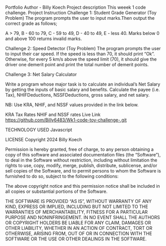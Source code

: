 Portfolio
Author - Billy Koech
Project description
This weeek 1 code challenge.
Project Instruction
Challenge 1: Student Grade Generator (Toy Problem) The program prompts the user to input marks.Then output the correct grade as follows;

A > 79, B - 60 to 79, C - 59 to 49, D - 40 to 49, E - less 40. Marks below 0 and above 100 returns invalid marks.

Challenge 2: Speed Detector (Toy Problem) The program prompts the user to input their car speed. If the speed is less than 70, it should print “Ok”. Otherwise, for every 5 km/s above the speed limit (70), it should give the driver one demerit point and print the total number of demerit points.

Challenge 3: Net Salary Calculator

Write a program whose major task is to calculate an individual’s Net Salary by getting the inputs of basic salary and benefits. Calculate the payee (i.e. Tax), NHIFDeductions, NSSFDeductions, gross salary, and net salary.

NB: Use KRA, NHIF, and NSSF values provided in the link below.

KRA Tax Rates
NHIF and NSSF rates
Live Link
https://github.com/Billy6483/Wk1-code-toy-challenge-.git

TECHNOLOGY USED
Javascript

LICENSE
Copyright 2024 Billy Koech

Permission is hereby granted, free of charge, to any person obtaining a copy of this software and associated documentation files (the “Software”), to deal in the Software without restriction, including without limitation the rights to use, copy, modify, merge, publish, distribute, sublicense, and/or sell copies of the Software, and to permit persons to whom the Software is furnished to do so, subject to the following conditions:

The above copyright notice and this permission notice shall be included in all copies or substantial portions of the Software.

THE SOFTWARE IS PROVIDED “AS IS”, WITHOUT WARRANTY OF ANY KIND, EXPRESS OR IMPLIED, INCLUDING BUT NOT LIMITED TO THE WARRANTIES OF MERCHANTABILITY, FITNESS FOR A PARTICULAR PURPOSE AND NONINFRINGEMENT. IN NO EVENT SHALL THE AUTHORS OR COPYRIGHT HOLDERS BE LIABLE FOR ANY CLAIM, DAMAGES OR OTHER LIABILITY, WHETHER IN AN ACTION OF CONTRACT, TORT OR OTHERWISE, ARISING FROM, OUT OF OR IN CONNECTION WITH THE SOFTWARE OR THE USE OR OTHER DEALINGS IN THE SOFTWARE.